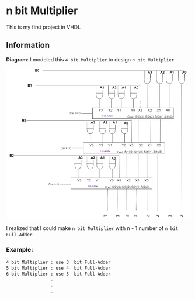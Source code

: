 # n bit Multiplier
This is my first project in VHDL
## Information
**Diagram**: 
I modeled this `4 bit Multiplier` to design `n bit Multiplier`

![Diagram](./Picture/4_bit_Multiplier%20(1).jpg)

I realized that I could make `n bit Multiplier` with n - 1 number of `n bit Full-Adder`.

### Example: 
```text
4 bit Multiplier : use 3  bit Full-Adder
5 bit Multiplier : use 4  bit Full-Adder
6 bit Multiplier : use 5  bit Full-Adder
                 .
                 .
                 .
```